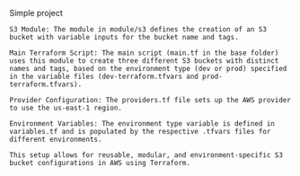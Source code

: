 Simple project

    S3 Module: The module in module/s3 defines the creation of an S3 bucket with variable inputs for the bucket name and tags.
    
    Main Terraform Script: The main script (main.tf in the base folder) uses this module to create three different S3 buckets with distinct names and tags, based on the environment type (dev or prod) specified in the variable files (dev-terraform.tfvars and prod-terraform.tfvars).
    
    Provider Configuration: The providers.tf file sets up the AWS provider to use the us-east-1 region.
    
    Environment Variables: The environment type variable is defined in variables.tf and is populated by the respective .tfvars files for different environments.
    
    This setup allows for reusable, modular, and environment-specific S3 bucket configurations in AWS using Terraform.
